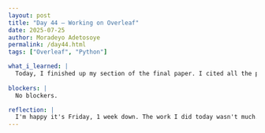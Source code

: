 ```yaml
---
layout: post
title: "Day 44 – Working on Overleaf"
date: 2025-07-25
author: Moradeyo Adetosoye
permalink: /day44.html
tags: ["Overleaf", "Python"]

what_i_learned: |
  Today, I finished up my section of the final paper. I cited all the papers we used in the References section of the paper. After that, I started working on the final presentation powerpoint. We all met with our faculty mentor at 3:30 to give him a run down on everything we did this week.
  
blockers: |
  No blockers.

reflection: |
  I'm happy it's Friday, 1 week down. The work I did today wasn't much. I finished up quite early, so I spent some time idle. Next week we're just going to be going over our final presentation.
---
```



